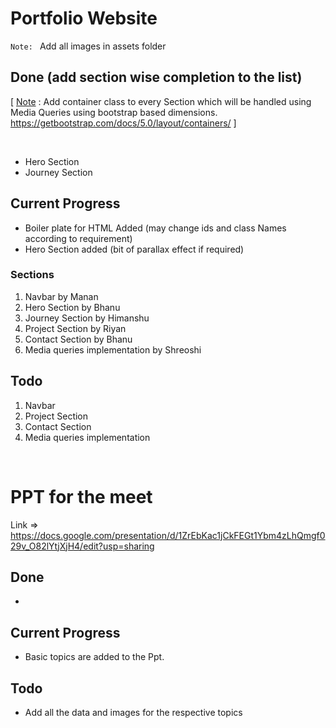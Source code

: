 # Portfolio Website

`Note: ` Add all images in assets folder

## Done (add section wise completion to the list)

[ <u>Note</u> : Add container class to every Section which will be handled using Media Queries using bootstrap based dimensions.
https://getbootstrap.com/docs/5.0/layout/containers/ ]

<br>

- Hero Section
- Journey Section

## Current Progress

- Boiler plate for HTML Added (may change ids and class Names according to requirement)
- Hero Section added (bit of parallax effect if required)

### Sections

1. Navbar by Manan
2. Hero Section by Bhanu
3. Journey Section by Himanshu
4. Project Section by Riyan
5. Contact Section by Bhanu
6. Media queries implementation by Shreoshi

## Todo

1. Navbar
2. Project Section
3. Contact Section
4. Media queries implementation

<br>

# PPT for the meet

Link => https://docs.google.com/presentation/d/1ZrEbKac1jCkFEGt1Ybm4zLhQmgf029v_O82lYtjXjH4/edit?usp=sharing

## Done

-

## Current Progress

- Basic topics are added to the Ppt.

## Todo

- Add all the data and images for the respective topics
